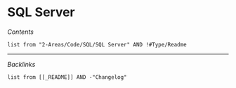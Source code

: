 # SQL Server

*Contents*

````dataview
list from "2-Areas/Code/SQL/SQL Server" AND !#Type/Readme
````

---

*Backlinks*

````dataview
list from [[_README]] AND -"Changelog"
````
